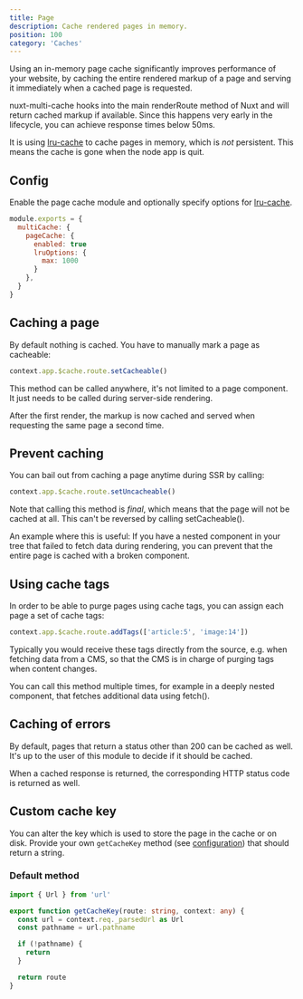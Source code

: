 ```yaml
---
title: Page
description: Cache rendered pages in memory.
position: 100
category: 'Caches'
---
```


<p className="lead">
Using an in-memory page cache significantly improves performance of your
website, by caching the entire rendered markup of a page and serving it
immediately when a cached page is requested.
</p>

nuxt-multi-cache hooks into the main renderRoute method of Nuxt and will return
cached markup if available. Since this happens very early in the lifecycle, you
can achieve response times below 50ms.

It is using [lru-cache](https://www.npmjs.com/package/lru-cache) to cache
pages in memory, which is *not* persistent. This means the cache is gone when
the node app is quit.

## Config

Enable the page cache module and optionally specify options for
[lru-cache](https://www.npmjs.com/package/lru-cache#options).

```javascript
module.exports = {
  multiCache: {
    pageCache: {
      enabled: true
      lruOptions: {
        max: 1000
      }
    },
  }
}
```

## Caching a page

By default nothing is cached. You have to manually mark a page as cacheable:

```javascript
context.app.$cache.route.setCacheable()
```

This method can be called anywhere, it's not limited to a page component. It
just needs to be called during server-side rendering.

After the first render, the markup is now cached and served when requesting the
same page a second time.

## Prevent caching

You can bail out from caching a page anytime during SSR by calling:

```javascript
context.app.$cache.route.setUncacheable()
```

Note that calling this method is *final*, which means that the page will not be
cached at all. This can't be reversed by calling setCacheable().

An example where this is useful: If you have a nested component in your tree
that failed to fetch data during rendering, you can prevent that the entire
page is cached with a broken component.


## Using cache tags

In order to be able to purge pages using cache tags, you can assign each page a
set of cache tags:

```javascript
context.app.$cache.route.addTags(['article:5', 'image:14'])
```

Typically you would receive these tags directly from the source, e.g. when
fetching data from a CMS, so that the CMS is in charge of purging tags when
content changes.

You can call this method multiple times, for example in a deeply nested
component, that fetches additional data using fetch().

## Caching of errors

By default, pages that return a status other than 200 can be cached as well.
It's up to the user of this module to decide if it should be cached.

When a cached response is returned, the corresponding HTTP status code is
returned as well.

## Custom cache key

You can alter the key which is used to store the page in the cache or on disk.
Provide your own `getCacheKey` method (see
[configuration](http://localhost:3000/guide/configuration#pagecache)) that
should return a string.

### Default method

```typescript
import { Url } from 'url'

export function getCacheKey(route: string, context: any) {
  const url = context.req._parsedUrl as Url
  const pathname = url.pathname

  if (!pathname) {
    return
  }

  return route
}
```
